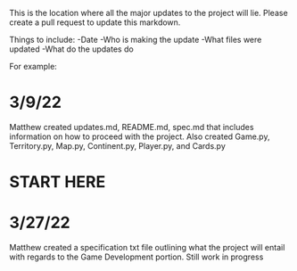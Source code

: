 This is the location where all the major updates to the project will lie. Please create a pull request to update this markdown.

Things to include:
-Date
-Who is making the update
-What files were updated
-What do the updates do

For example:

# 3/9/22
Matthew created updates.md, README.md, spec.md that includes information on how to proceed with the project. Also created Game.py, Territory.py, Map.py, Continent.py, Player.py, and Cards.py

# START HERE
# 3/27/22
Matthew created a specification txt file outlining what the project will entail with regards to the Game Development portion. Still work in progress
